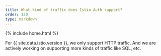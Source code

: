 ```yaml
---
title: What kind of traffic does Istio Auth support?
order: 130
type: markdown
---
```

{% include home.html %}

For {{ site.data.istio.version }}, we only support HTTP traffic. And we are actively working on supporting more kinds of traffic like SQL, etc.
